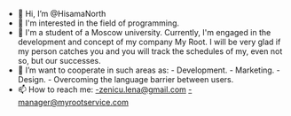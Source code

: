 - 👋 Hi, I’m @HisamaNorth
- 👀 I'm interested in the field of programming. 
- 🌱 I'm a student of a Moscow university. Currently, 
     I'm engaged in the development and concept of my company My Root.
     I will be very glad if my person catches you and you will track the schedules of my, even not so, but our successes.
- 💞️ I’m want to cooperate in such areas as:
        - Development.
        - Marketing.
        - Design.
        - Overcoming the language barrier between users.
- 📫 How to reach me:
        -zenicu.lena@gmail.com
        -manager@myrootservice.com

<!---
HisamaNorth/HisamaNorth is a ✨ special ✨ repository because its `README.md` (this file) appears on your GitHub profile.
You can click the Preview link to take a look at your changes.
--->
